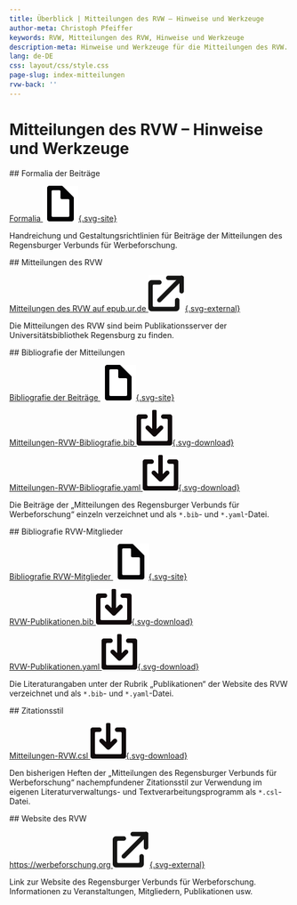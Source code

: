 ```yaml
---
title: Überblick | Mitteilungen des RVW – Hinweise und Werkzeuge
author-meta: Christoph Pfeiffer
keywords: RVW, Mitteilungen des RVW, Hinweise und Werkzeuge
description-meta: Hinweise und Werkzeuge für die Mitteilungen des RVW. Über Formalia zur Einreichung der Beiträge bis hin zu einem verwendbaren Zitationsstil als *.csl-Datei, Bibliografie der Mitteilungen des RVW und weiterer Dokumentation.
lang: de-DE
css: layout/css/style.css
page-slug: index-mitteilungen
rvw-back: ''
---
```



# Mitteilungen des RVW – Hinweise und Werkzeuge


<article>
## Formalia der Beiträge

[Formalia ![site](layout/css/file-svgrepo-com.svg){.svg-site}](Gestaltungsrichtlinien-Mitteilungen-des-RVW.html)

Handreichung und Ge&shy;stal&shy;tungs&shy;richt&shy;li&shy;nien für Beiträge der Mitteilungen des Regensburger Verbunds für Werbeforschung.
</article>



<article>
## Mitteilungen des RVW

[Mitteilungen des RVW auf epub.ur.de ![external](layout/css/external-link-svgrepo-com.svg){.svg-external}](https://epub.uni-regensburg.de/rvw.html)

Die Mitteilungen des RVW sind beim Publikationsserver der Universitätsbibliothek Regensburg zu finden.
</article>



<article>
## Bibliografie der Mitteilungen

[Bibliografie der Beiträge ![site](layout/css/file-svgrepo-com.svg){.svg-site}](Mitteilungen-RVW-Bibliografie.html)

[Mitteilungen-RVW-Bibliografie.bib ![download](layout/css/download-square-svgrepo-com.svg){.svg-download}](Mitteilungen-RVW-Bibliografie.bib)

[Mitteilungen-RVW-Bibliografie.yaml ![download](layout/css/download-square-svgrepo-com.svg){.svg-download}](Mitteilungen-RVW-Bibliografie.yaml)

Die Beiträge der „Mitteilungen des Regensburger Verbunds für Werbeforschung“ einzeln verzeichnet und als `*.bib`- und `*.yaml`-Datei.
</article>



<article>
## Bibliografie RVW-Mitglieder

[Bibliografie RVW-Mitglieder ![site](layout/css/file-svgrepo-com.svg){.svg-site}](RVW-Publikationen.html)

[RVW-Publikationen.bib ![download](layout/css/download-square-svgrepo-com.svg){.svg-download}](RVW-Publikationen.bib)

[RVW-Publikationen.yaml ![download](layout/css/download-square-svgrepo-com.svg){.svg-download}](RVW-Publikationen.yaml)

Die Literaturangaben unter der Rubrik „Publikationen“ der Website des RVW verzeichnet und als `*.bib`- und `*.yaml`-Datei.
</article>



<article>
## Zitationsstil

[Mitteilungen-RVW.csl ![download](layout/css/download-square-svgrepo-com.svg){.svg-download}](Mitteilungen-RVW.csl)

Den bisherigen Heften der „Mitteilungen des Regensburger Verbunds für Werbeforschung“ nachempfundener Zitationsstil zur Verwendung im eigenen Li&shy;te&shy;ra&shy;tur&shy;ver&shy;wal&shy;tungs- und Textverarbeitungs&shy;pro&shy;gramm als `*.csl`-Datei.
</article>



<article>
## Website des RVW

[https://werbeforschung.org ![external](layout/css/external-link-svgrepo-com.svg){.svg-external}](https://werbeforschung.org)

Link zur Website des Regensburger Verbunds für Werbeforschung. Informationen zu Veranstaltungen, Mitgliedern, Publikationen usw.
</article>
